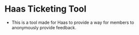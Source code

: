 # Haas Ticketing Tool

* This is a tool made for Haas to provide a way for members to anonymously provide feedback.